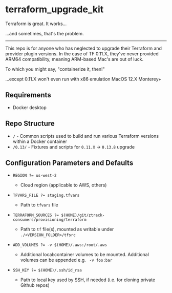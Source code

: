 # terraform_upgrade_kit

Terraform is great. It works...

...and sometimes, that's the problem.

---

This repo is for anyone who has neglected to upgrade their Terraform and provider plugin versions. In the case of TF 0.11.X, they've never provided ARM64 compatibility, meaning ARM-based Mac's are out of luck.

To which you might say, "containerize it, then!"

...except 0.11.X won't even run with x86 emulation MacOS 12.X Monterey+

## Requirements

- Docker desktop

## Repo Structure

- `/`       - Common scripts used to build and run various Terraform versions within a Docker container
- `/0.13/`  - Fixtures and scripts for `0.11.X` -> `0.13.8` upgrade

## Configuration Parameters and Defaults

- `REGION ?= us-west-2`
  - Cloud region (applicable to AWS, others)

- `TFVARS_FILE ?= staging.tfvars`
  - Path to `tfvars` file

- `TERRAFORM_SOURCES ?= $(HOME)/git/ztrack-consumers/provisioning/terraform`
  - Path to `tf` file(s), mounted as writable under `./<VERSION_FOLDER>/tfsrc`

- `ADD_VOLUMES ?= -v $(HOME)/.aws:/root/.aws`
  - Additional local:container volumes to be mounted. Additional volumes can be appended e.g. ` -v foo:bar`

- `SSH_KEY ?= $(HOME)/.ssh/id_rsa`
  - Path to local key used by SSH, if needed (i.e. for cloning private Github repos)
